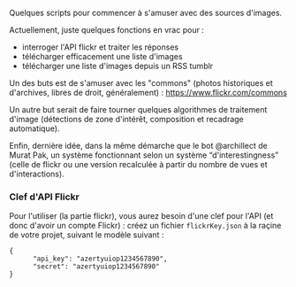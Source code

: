 Quelques scripts pour commencer à s'amuser avec des sources d'images.

Actuellement, juste quelques fonctions en vrac pour :

* interroger l'API flickr et traiter les réponses
* télécharger efficacement une liste d'images
* télécharger une liste d'images depuis un RSS tumblr

Un des buts est de s'amuser avec les "commons" (photos historiques et d'archives, libres de droit, généralement) : https://www.flickr.com/commons

Un autre but serait de faire tourner quelques algorithmes de traitement d'image (détections de zone d'intérêt, composition et recadrage automatique).

Enfin, dernière idée, dans la même démarche que le bot @archillect de Murat Pak, un système fonctionnant selon un système “d'interestingness” (celle de flickr ou une version recalculée à partir du nombre de vues et d'interactions).

### Clef d'API Flickr

Pour l'utiliser (la partie flickr), vous aurez besoin d'une clef pour l'API (et donc d'avoir un compte Flickr) : créez un fichier `flickrKey.json` à la raçine de votre projet, suivant le modèle suivant :

```
{
      "api_key": "azertyuiop1234567890",
      "secret": "azertyuiop1234567890"
}
```



